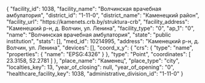 {
    "facility_id": 1038,
    "facility_name": "Волчинская врачебная амбулатория",
    "district_id": "1-11-0",
    "district_name": "Каменецкий район",
    "facility_url": "https:\/\/kamenets.crb.by\/struktura-crb",
    "facility_address": "Каменецкий р-н, д. Волчин, ул. Ленина",
    "facility_type": "0",
    "ap_1": "0",
    "name": "Волчинская врачебная амбулатория",
    "state": "public institution",
    "stats": [],
    "med_id": 10214995,
    "address": "Каменецкий р-н, д. Волчин, ул. Ленина",
    "devices": [],
    "coord_x_y": {
        "crs": {
            "type": "name",
            "properties": {
                "name": "EPSG:4326"
            }
        },
        "type": "Point",
        "coordinates": [
            23.3158,
            52.2781
        ]
    },
    "place_name": "Каменец",
    "place_type": "city",
    "localties_key": 13,
    "year_of_closing": null,
    "year_of_opening": "0",
    "healthcare_facility_key": 1038,
    "administrative_division_id": "1-11-0"
}